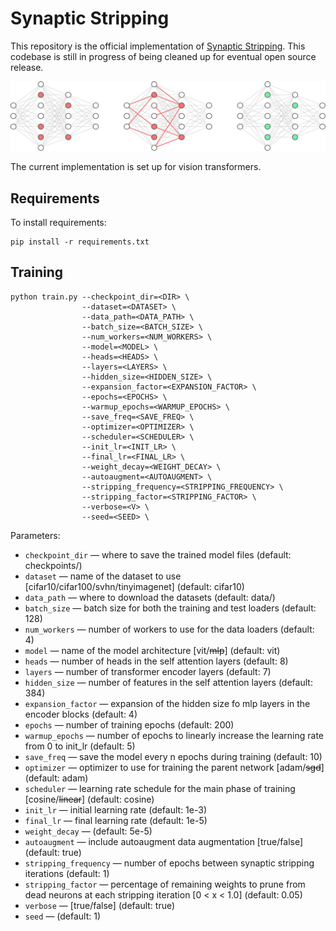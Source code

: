 # Synaptic Stripping

This repository is the official implementation of [Synaptic Stripping](#). This codebase is still in progress of being cleaned up for eventual open source release.

![](./figures/neuroregeneration.svg)

The current implementation is set up for vision transformers.

## Requirements

To install requirements:

```setup
pip install -r requirements.txt
```

## Training

```train
python train.py --checkpoint_dir=<DIR> \
                --dataset=<DATASET> \
                --data_path=<DATA_PATH> \
                --batch_size=<BATCH_SIZE> \
                --num_workers=<NUM_WORKERS> \
                --model=<MODEL> \
                --heads=<HEADS> \
                --layers=<LAYERS> \
                --hidden_size=<HIDDEN_SIZE> \
                --expansion_factor=<EXPANSION_FACTOR> \
                --epochs=<EPOCHS> \
                --warmup_epochs=<WARMUP_EPOCHS> \
                --save_freq=<SAVE_FREQ> \
                --optimizer=<OPTIMIZER> \
                --scheduler=<SCHEDULER> \
                --init_lr=<INIT_LR> \
                --final_lr=<FINAL_LR> \
                --weight_decay=<WEIGHT_DECAY> \
                --autoaugment=<AUTOAUGMENT> \
                --stripping_frequency=<STRIPPING_FREQUENCY> \
                --stripping_factor=<STRIPPING_FACTOR> \
                --verbose=<V> \
                --seed=<SEED> \
```

Parameters:

- `checkpoint_dir` &mdash; where to save the trained model files (default: checkpoints/)
- `dataset` &mdash; name of the dataset to use [cifar10/cifar100/svhn/tinyimagenet] (default: cifar10)
- `data_path` &mdash; where to download the datasets (default: data/)
- `batch_size` &mdash; batch size for both the training and test loaders (default: 128)
- `num_workers` &mdash; number of workers to use for the data loaders (default: 4)
- `model` &mdash; name of the model architecture [vit/~~mlp~~] (default: vit)
- `heads` &mdash; number of heads in the self attention layers (default: 8)
- `layers` &mdash; number of transformer encoder layers (default: 7)
- `hidden_size` &mdash; number of features in the self attention layers (default: 384)
- `expansion_factor` &mdash; expansion of the hidden size fo mlp layers in the encoder blocks (default: 4)
- `epochs` &mdash; number of training epochs (default: 200)
- `warmup_epochs` &mdash; number of epochs to linearly increase the learning rate from 0 to init_lr (default: 5)
- `save_freq` &mdash; save the model every n epochs during training (default: 10)
- `optimizer` &mdash; optimizer to use for training the parent network [adam/~~sgd~~] (default: adam)
- `scheduler` &mdash; learning rate schedule for the main phase of training [cosine/~~linear~~] (default: cosine)
- `init_lr` &mdash; initial learning rate (default: 1e-3)
- `final_lr` &mdash; final learning rate (default: 1e-5)
- `weight_decay` &mdash; (default: 5e-5)
- `autoaugment` &mdash; include autoaugment data augmentation [true/false] (default: true)
- `stripping_frequency` &mdash; number of epochs between synaptic stripping iterations (default: 1)
- `stripping_factor` &mdash; percentage of remaining weights to prune from dead neurons at each stripping iteration [0 < x < 1.0] (default: 0.05)
- `verbose` &mdash; [true/false] (default: true)
- `seed` &mdash; (default: 1)
